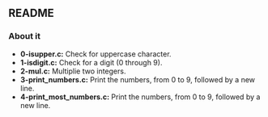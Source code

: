 ## README

### About it

- **0-isupper.c:** Check for uppercase character.
- **1-isdigit.c:** Check for a digit (0 through 9).
- **2-mul.c:** Multiplie two integers.
- **3-print_numbers.c:** Print the numbers, from 0 to 9, followed by a new line.
- **4-print_most_numbers.c:** Print the numbers, from 0 to 9, followed by a new line.